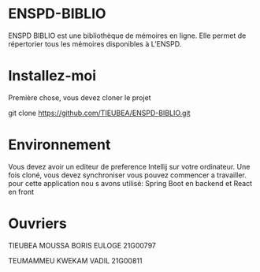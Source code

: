# ENSPD-BIBLIO
ENSPD BIBLIO est une bibliothèque de mémoires en ligne. Elle permet de répertorier tous les mémoires disponibles à L’ENSPD.
# Installez-moi
Première chose, vous devez cloner le projet

git clone https://github.com/TIEUBEA/ENSPD-BIBLIO.git
# Environnement
Vous devez avoir un editeur de preference Intellij sur votre ordinateur. Une fois cloné, vous devez synchroniser vous pouvez commencer a travailler.
pour cette application nou s avons utilisé: Spring Boot en backend et React en front
# Ouvriers
TIEUBEA MOUSSA BORIS EULOGE 21G00797

TEUMAMMEU KWEKAM VADIL 21G00811
